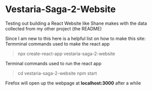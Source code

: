 # Vestaria-Saga-2-Website
Testing out building a React Website like Shane makes with the data collected from my other project (the README)

Since I am new to this here is a helpful list on how to make this site:
Termminal commands used to make the react app
> npx create-react-app vestaria-saga-2-website

Terminal commands used to run the react app
>   cd vestaria-saga-2-website
>   npm start

Firefox will open up the webpage at **localhost:3000** after a while